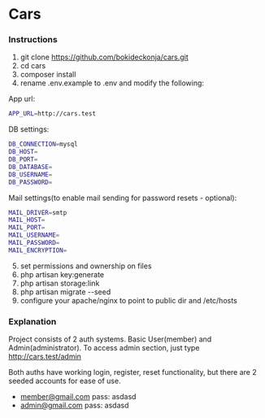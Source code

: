 # Cars

### Instructions

1. git clone https://github.com/bokideckonja/cars.git
2. cd cars
3. composer install
4. rename .env.example to .env and modify the following:

App url:
```sh
APP_URL=http://cars.test
```

DB settings:
```sh
DB_CONNECTION=mysql
DB_HOST=
DB_PORT=
DB_DATABASE=
DB_USERNAME=
DB_PASSWORD=
```

Mail settings(to enable mail sending for password resets - optional):
```sh
MAIL_DRIVER=smtp
MAIL_HOST=
MAIL_PORT=
MAIL_USERNAME=
MAIL_PASSWORD=
MAIL_ENCRYPTION=
```
5. set permissions and ownership on files
6. php artisan key:generate
7. php artisan storage:link
8. php artisan migrate --seed
9. configure your apache/nginx to point to public dir and /etc/hosts

### Explanation

Project consists of 2 auth systems. Basic User(member) and Admin(administrator).
To access admin section, just type http://cars.test/admin

Both auths have working login, register, reset functionality, but there are 2 seeded accounts for ease of use.
- member@gmail.com  pass: asdasd
- admin@gmail.com  pass: asdasd